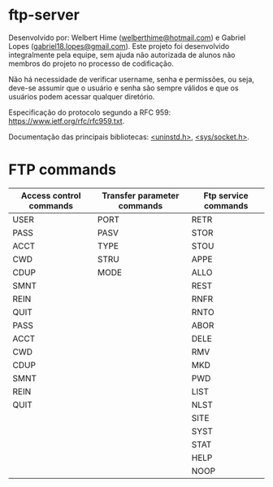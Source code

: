 # ftp-server

Desenvolvido por: Welbert Hime (welberthime@hotmail.com) e Gabriel Lopes (gabriel18.lopes@gmail.com). Este projeto foi desenvolvido integralmente pela equipe, sem ajuda não autorizada de alunos não membros do projeto no processo de codificação.

Não há necessidade de verificar username, senha e permissões, ou seja, deve-se assumir que o usuário e senha são sempre válidos e que os usuários podem acessar qualquer diretório.

Especificação do protocolo segundo a RFC 959: https://www.ietf.org/rfc/rfc959.txt.

Documentação das principais bibliotecas: [<uninstd.h>](http://pubs.opengroup.org/onlinepubs/007908799/xsh/unistd.h.html), [<sys/socket.h>](https://pubs.opengroup.org/onlinepubs/7908799/xns/syssocket.h.html).

# FTP commands

| Access control commands | Transfer parameter commands | Ftp service commands |
| ----------------------- | --------------------------- | -------------------- |
| USER | PORT | RETR |
| PASS | PASV | STOR |
| ACCT | TYPE | STOU |
| CWD | STRU | APPE |
| CDUP | MODE | ALLO |
| SMNT | | REST |
| REIN | | RNFR|
| QUIT | | RNTO |
| PASS | | ABOR |
| ACCT | | DELE |
| CWD | | RMV |
| CDUP | | MKD |
| SMNT | | PWD |
| REIN | | LIST |
| QUIT | | NLST |
| | | SITE |
| | | SYST |
| | | STAT |
| | | HELP |
| | | NOOP |
